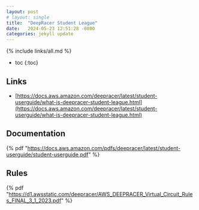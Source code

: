 ```yaml
---
layout: post
# layout: single
title:  "DeepRacer Student League"
date:   2024-05-23 12:51:28 -0800
categories: jekyll update
---
```


{% include links/all.md %}

* toc
{:toc}


## Links

 * [https://docs.aws.amazon.com/deepracer/latest/student-userguide/what-is-deepracer-student-league.html](https://docs.aws.amazon.com/deepracer/latest/student-userguide/what-is-deepracer-student-league.html)


## Documentation

 {% pdf "https://docs.aws.amazon.com/pdfs/deepracer/latest/student-userguide/student-userguide.pdf" %}

## Rules

 {% pdf "https://d1.awsstatic.com/deepracer/AWS_DEEPRACER_Virtual_Circuit_Rules_FINAL_3_1_2023.pdf" %}

